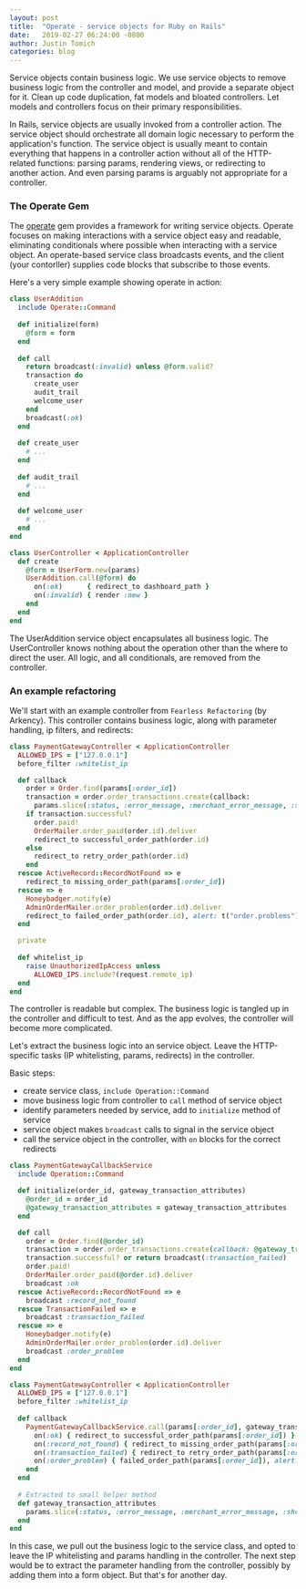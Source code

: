 ```yaml
---
layout: post
title:  "Operate - service objects for Ruby on Rails"
date:   2019-02-27 06:24:00 -0800
author: Justin Tomich
categories: blog
---
```


Service objects contain business logic. We use service objects to remove business logic from the controller and model, and provide a separate object for it. Clean up code duplication, fat models and bloated controllers. Let models and controllers focus on their primary responsibilities.

In Rails, service objects are usually invoked from a controller action. The service object should orchestrate all domain logic necessary to perform the application's function. The service object is usually meant to contain everything that happens in a controller action without all of the HTTP-related functions: parsing params, rendering views, or redirecting to another action. And even parsing params is arguably not appropriate for a controller.

### The Operate Gem

The [operate] gem provides a framework for writing service objects. Operate focuses on making interactions with a service object easy and readable, eliminating conditionals where possible when interacting with a service object. An operate-based service class broadcasts events, and the client (your contorller) supplies code blocks that subscribe to those events.

Here's a very simple example showing operate in action:

```ruby
class UserAddition
  include Operate::Command
  
  def initialize(form)
    @form = form
  end
  
  def call
    return broadcast(:invalid) unless @form.valid?    
    transaction do
      create_user
      audit_trail
      welcome_user
    end
    broadcast(:ok)
  end
  
  def create_user
    # ...
  end
  
  def audit_trail
    # ...
  end
  
  def welcome_user
    # ...
  end
end

class UserController < ApplicationController
  def create
    @form = UserForm.new(params)
    UserAddition.call(@form) do
      on(:ok)      { redirect_to dashboard_path }
      on(:invalid) { render :new }
    end
  end
end
```

The UserAddition service object encapsulates all business logic. The UserController knows nothing about the operation other than the where to direct the user. All logic, and all conditionals, are removed from the controller.

### An example refactoring

We'll start with an example controller from `Fearless Refactoring` (by Arkency). This controller contains business logic, along with parameter handling, ip filters, and redirects:

```ruby
class PaymentGatewayController < ApplicationController
  ALLOWED_IPS = ["127.0.0.1"]
  before_filter :whitelist_ip

  def callback
    order = Order.find(params[:order_id])
    transaction = order.order_transactions.create(callback:
      params.slice(:status, :error_message, :merchant_error_message, :shop_orderid, :transaction_id, :type, :payment_status, :masked_credit_card, :nature, :require_capture, :amount, :currency))
    if transaction.successful?
      order.paid! 
      OrderMailer.order_paid(order.id).deliver 
      redirect_to successful_order_path(order.id)
    else
      redirect_to retry_order_path(order.id)
    end
  rescue ActiveRecord::RecordNotFound => e 
    redirect_to missing_order_path(params[:order_id])
  rescue => e
    Honeybadger.notify(e) 
    AdminOrderMailer.order_problem(order.id).deliver
    redirect_to failed_order_path(order.id), alert: t("order.problems")
  end

  private
      
  def whitelist_ip
    raise UnauthorizedIpAccess unless 
      ALLOWED_IPS.include?(request.remote_ip) 
  end
end
```

The controller is readable but complex. The business logic is tangled up in the controller and difficult to test. And as the app evolves, the controller will become more complicated. 

Let's extract the business logic into an service object. Leave the HTTP-specific tasks (IP whitelisting, params, redirects) in the controller.

Basic steps:
- create service class, `include Operation::Command`
- move business logic from controller to `call` method of service object
- identify parameters needed by service, add to `initialize` method of service
- service object makes `broadcast` calls to signal in the service object
- call the service object in the controller, with `on` blocks for the correct redirects

```ruby
class PaymentGatewayCallbackService
  include Operation::Command

  def initialize(order_id, gateway_transaction_attributes)
    @order_id = order_id
    @gateway_transaction_attributes = gateway_transaction_attributes
  end

  def call
    order = Order.find(@order_id)
    transaction = order.order_transactions.create(callback: @gateway_transaction_attributes)
    transaction.successful? or return broadcast(:transaction_failed)
    order.paid!
    OrderMailer.order_paid(@order.id).deliver
    broadcast :ok
  rescue ActiveRecord::RecordNotFound => e
    broadcast :record_not_found
  rescue TransactionFailed => e
    broadcast :transaction_failed
  rescue => e
    Honeybadger.notify(e)
    AdminOrderMailer.order_problem(order.id).deliver
    broadcast :order_problem
  end
end

class PaymentGatewayController < ApplicationController
  ALLOWED_IPS = ["127.0.0.1"]
  before_filter :whitelist_ip
  
  def callback
    PaymentGatewayCallbackService.call(params[:order_id], gateway_transaction_attributes) do
      on(:ok) { redirect_to successful_order_path(params[:order_id]) }
      on(:record_not_found) { redirect_to missing_order_path(params[:order_id]) }
      on(:transaction_failed) { redirect_to retry_order_path(params[:order_id]) }
      on(:order_problem) { failed_order_path(params[:order_id]), alert: t("order.problems") }
    end
  end
    
  # Extracted to small helper method
  def gateway_transaction_attributes
    params.slice(:status, :error_message, :merchant_error_message, :shop_orderid, :transaction_id, :type, :payment_status, :masked_credit_card, :nature, :require_capture, :amount, :currency)
  end
end
```

In this case, we pull out the business logic to the service class, and opted to leave the IP whitelisting and params handling in the controller. The next step would be to extract the parameter handling from the controller, possibly by adding them into a form object. But that's for another day.

[Operate]: https://github.com/tomichj/operate
